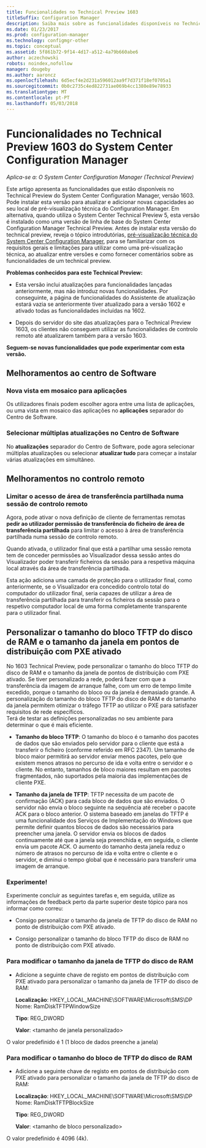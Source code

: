 ```yaml
---
title: Funcionalidades no Technical Preview 1603
titleSuffix: Configuration Manager
description: Saiba mais sobre as funcionalidades disponíveis no Technical Preview do System Center Configuration Manager, versão 1603.
ms.date: 01/23/2017
ms.prod: configuration-manager
ms.technology: configmgr-other
ms.topic: conceptual
ms.assetid: 5f861b72-9f14-4d17-a512-4a79b660abe6
author: aczechowski
robots: noindex,nofollow
manager: dougeby
ms.author: aaroncz
ms.openlocfilehash: 6d5ecf4e2d231a596012aa9f7d371f18ef0705a1
ms.sourcegitcommit: 0b0c2735c4ed822731ae069b4cc1380e89e78933
ms.translationtype: MT
ms.contentlocale: pt-PT
ms.lasthandoff: 05/03/2018
---
```

# <a name="capabilities-in-technical-preview-1603-for-system-center-configuration-manager"></a>Funcionalidades no Technical Preview 1603 do System Center Configuration Manager

*Aplica-se a: O System Center Configuration Manager (Technical Preview)*

Este artigo apresenta as funcionalidades que estão disponíveis no Technical Preview do System Center Configuration Manager, versão 1603. Pode instalar esta versão para atualizar e adicionar novas capacidades ao seu local de pré-visualização técnica do Configuration Manager. Em alternativa, quando utiliza o System Center Technical Preview 5, esta versão é instalado como uma versão de linha de base do System Center Configuration Manager Technical Preview. Antes de instalar esta versão do technical preview, reveja o tópico introdutórias, [pré-visualização técnica do System Center Configuration Manager](../../core/get-started/technical-preview.md), para se familiarizar com os requisitos gerais e limitações para utilizar como uma pré-visualização técnica, ao atualizar entre versões e como fornecer comentários sobre as funcionalidades de um technical preview.  

 **Problemas conhecidos para este Technical Preview:**  

-   Esta versão inclui atualizações para funcionalidades lançadas anteriormente, mas não introduz novas funcionalidades. Por conseguinte, a página de funcionalidades do Assistente de atualização estará vazia se anteriormente tiver atualizado para a versão 1602 e ativado todas as funcionalidades incluídas na 1602.  

-   Depois do servidor do site das atualizações para o Technical Preview 1603, os clientes não conseguem utilizar as funcionalidades de controlo remoto até atualizarem também para a versão 1603.  

 **Seguem-se novas funcionalidades que pode experimentar com esta versão.**  

##  <a name="BKMK_SC1603"></a> Melhoramentos ao centro de Software  

### <a name="new-tiled-view-for-apps"></a>Nova vista em mosaico para aplicações  
 Os utilizadores finais podem escolher agora entre uma lista de aplicações, ou uma vista em mosaico das aplicações no **aplicações** separador do Centro de Software.  

### <a name="select-multiple-updates-in-software-center"></a>Selecionar múltiplas atualizações no Centro de Software  
 No **atualizações** separador do Centro de Software, pode agora selecionar múltiplas atualizações ou selecionar **atualizar tudo** para começar a instalar várias atualizações em simultâneo.  

##  <a name="BKMK_RC1603"></a> Melhoramentos no controlo remoto  

### <a name="limit-shared-clipboard-access-in-a-remote-control-session"></a>Limitar o acesso de área de transferência partilhada numa sessão de controlo remoto  
 Agora, pode ativar o nova definição de cliente de ferramentas remotas **pedir ao utilizador permissão de transferência do ficheiro de área de transferência partilhada** para limitar o acesso à área de transferência partilhada numa sessão de controlo remoto.  

 Quando ativada, o utilizador final que está a partilhar uma sessão remota tem de conceder permissões ao Visualizador dessa sessão antes do Visualizador poder transferir ficheiros da sessão para a respetiva máquina local através da área de transferência partilhada.  

 Esta ação adiciona uma camada de proteção para o utilizador final, como anteriormente, se o Visualizador era concedido controlo total do computador do utilizador final, seria capazes de utilizar a área de transferência partilhada para transferir os ficheiros da sessão para o respetivo computador local de uma forma completamente transparente para o utilizador final.  

##  <a name="BKMK_RamDiskTFTP"></a> Personalizar o tamanho do bloco TFTP do disco de RAM e o tamanho da janela em pontos de distribuição com PXE ativado  
 No 1603 Technical Preview, pode personalizar o tamanho do bloco TFTP do disco de RAM e o tamanho da janela de pontos de distribuição com PXE ativado. Se tiver personalizado a rede, poderá fazer com que a transferência da imagem de arranque falhe, com um erro de tempo limite excedido, porque o tamanho do bloco ou da janela é demasiado grande. A personalização do tamanho do bloco TFTP do disco de RAM e do tamanho da janela permitem otimizar o tráfego TFTP ao utilizar o PXE para satisfazer requisitos de rede específicos.   
Terá de testar as definições personalizadas no seu ambiente para determinar o que é mais eficiente.  

-   **Tamanho do bloco TFTP**: O tamanho do bloco é o tamanho dos pacotes de dados que são enviados pelo servidor para o cliente que está a transferir o ficheiro (conforme referido em RFC 2347). Um tamanho de bloco maior permitirá ao servidor enviar menos pacotes, pelo que existem menos atrasos no percurso de ida e volta entre o servidor e o cliente. No entanto, tamanhos de bloco maiores resultam em pacotes fragmentados, não suportados pela maioria das implementações de cliente PXE.  

-   **Tamanho da janela de TFTP**: TFTP necessita de um pacote de confirmação (ACK) para cada bloco de dados que são enviados. O servidor não envia o bloco seguinte na sequência até receber o pacote ACK para o bloco anterior. O sistema baseado em janelas do TFTP é uma funcionalidade dos Serviços de Implementação do Windows que permite definir quantos blocos de dados são necessários para preencher uma janela. O servidor envia os blocos de dados continuamente até que a janela seja preenchida e, em seguida, o cliente envia um pacote ACK. O aumento do tamanho desta janela reduz o número de atrasos no percurso de ida e volta entre o cliente e o servidor, e diminui o tempo global que é necessário para transferir uma imagem de arranque.  

### <a name="try-it-out"></a>Experimente!  
 Experimente concluir as seguintes tarefas e, em seguida, utilize as informações de feedback perto da parte superior deste tópico para nos informar como correu:  

-   Consigo personalizar o tamanho da janela de TFTP do disco de RAM no ponto de distribuição com PXE ativado.  

-   Consigo personalizar o tamanho do bloco TFTP do disco de RAM no ponto de distribuição com PXE ativado.  

### <a name="to-modify-the-ramdisk-tftp-window-size"></a>Para modificar o tamanho da janela de TFTP do disco de RAM  

-   Adicione a seguinte chave de registo em pontos de distribuição com PXE ativado para personalizar o tamanho da janela de TFTP do disco de RAM:  

     **Localização**: HKEY_LOCAL_MACHINE\SOFTWARE\Microsoft\SMS\DP  
    Nome: RamDiskTFTPWindowSize  

     **Tipo**: REG_DWORD  

     **Valor**: &lt;tamanho de janela personalizado\>  

 O valor predefinido é 1 (1 bloco de dados preenche a janela)  

### <a name="to-modify-the-ramdisk-tftp-block-size"></a>Para modificar o tamanho do bloco de TFTP do disco de RAM  

-   Adicione a seguinte chave de registo em pontos de distribuição com PXE ativado para personalizar o tamanho da janela de TFTP do disco de RAM:  

     **Localização**: HKEY_LOCAL_MACHINE\SOFTWARE\Microsoft\SMS\DP  
    Nome: RamDiskTFTPBlockSize  

     **Tipo**: REG_DWORD  

     **Valor**: &lt;tamanho de bloco personalizado\>  

 O valor predefinido é 4096 (4k).  
